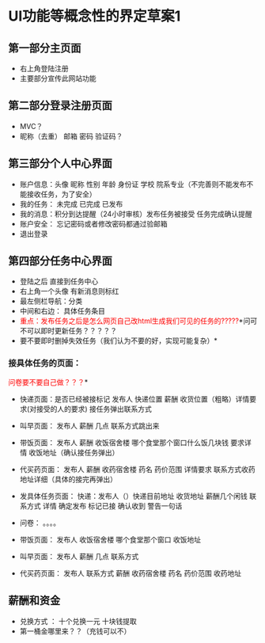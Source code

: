 # UI功能等概念性的界定草案1
## 第一部分主页面 
 - 右上角登陆注册 
 - 主要部分宣传此网站功能

 
## 第二部分登录注册页面
 - MVC？
 - 昵称（去重） 邮箱  密码  验证码？




## 第三部分个人中心界面
 - 账户信息：头像 昵称 性别 年龄 身份证 学校 院系专业（不完善则不能发布不能接收任务，为了安全） 
 - 我的任务： 未完成 已完成 已发布
 - 我的消息：积分到达提醒（24小时审核）发布任务被接受 任务完成确认提醒
 - 账户安全：  忘记密码或者修改密码都通过验邮箱
 - 退出登录




## 第四部分任务中心界面
 - 登陆之后 直接到任务中心 
 - 右上角一个头像 有新消息则标红
 - 最左侧栏导航：分类
 - 中间和右边： 具体任务条目
 - <label style="color:red">重点：发布任务之后是怎么网页自己改html生成我们可见的任务的?????</label>*问可不可以即时更新任务？？？？？
 - 要不要即时删掉失效任务（我们认为不要的好，实现可能复杂）*



### 接具体任务的页面：
<label style="color:red">问卷要不要自己做？？？</label>*

 - 快递页面：是否已经被接标记 发布人 快递位置 薪酬  收货位置（粗略）详情要求(对接受的人的要求)  接任务弹出联系方式

 - 叫早页面：
发布人 薪酬 几点 联系方式跳出来

 - 带饭页面：
发布人 薪酬 收饭宿舍楼 哪个食堂那个窗口什么饭几块钱 要求详情 收饭地址（确认接任务弹出）

 - 代买药页面：
发布人 薪酬 收药宿舍楼 药名 药价范围  详情要求  联系方式收药地址详细（具体的接完再弹出）


 - 发具体任务页面：
快递：发布人（）快递目前地址 收货地址 薪酬几个闲钱  联系方式 详情 确定发布 标记已接 确认收到 警告一句话

- 问卷：
。。。。

 - 带饭页面：
发布人  收饭宿舍楼 哪个食堂那个窗口 收饭地址


- 叫早页面：
发布人 薪酬 几点 联系方式 

 - 代买药页面：
发布人 联系方式 薪酬 收药宿舍楼 药名 药价范围 收药地址


## 薪酬和资金
 - 兑换方式 ：  十个兑换一元 十块钱提取 
 - 第一桶金哪里来？？（充钱可以不）